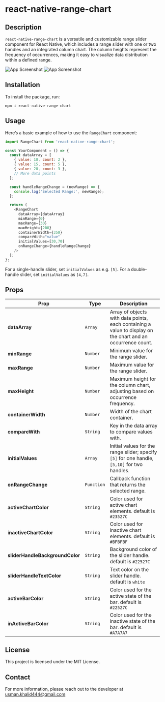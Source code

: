 
# react-native-range-chart

## Description
`react-native-range-chart` is a versatile and customizable range slider component for React Native, which includes a range slider with one or two handles and an integrated column chart. The column heights represent the frequency of occurrences, making it easy to visualize data distribution within a defined range.

![App Screenshot](https://i.postimg.cc/59Lr6dPC/Screenshot-2024-10-31-at-11-07-11-PM.png)
![App Screenshot](https://i.postimg.cc/9FBNYPHX/Screenshot-2024-10-31-at-11-07-41-PM.png)


## Installation
To install the package, run:
```
npm i react-native-range-chart
```

## Usage
Here’s a basic example of how to use the `RangeChart` component:

```javascript
import RangeChart from 'react-native-range-chart';

const YourComponent = () => {
  const dataArray = [
    { value: 10, count: 2 },
    { value: 15, count: 5 },
    { value: 20, count: 3 },
    // More data points
  ];

  const handleRangeChange = (newRange) => {
    console.log('Selected Range:', newRange);
  };

  return (
    <RangeChart
      dataArray={dataArray}
      minRange={0}
      maxRange={30}
      maxHeight={200}
      containerWidth={350}
      compareWith="value"
      initialValues=[30,70]
      onRangeChange={handleRangeChange}
    />
  );
};
```

For a single-handle slider, set `initialValues` as e.g. `[5]`. For a double-handle slider, set `initialValues` as `[4,7]`.

## Props

| Prop            | Type          | Description                                                                                       |
|-----------------|---------------|---------------------------------------------------------------------------------------------------|
| **dataArray**   | `Array`       | Array of objects with data points, each containing a value to display on the chart and an occurrence count. |
| **minRange**    | `Number`      | Minimum value for the range slider.                                                               |
| **maxRange**    | `Number`      | Maximum value for the range slider.                                                               |
| **maxHeight**   | `Number`      | Maximum height for the column chart, adjusting based on occurrence frequency.                     |
| **containerWidth** | `Number`  | Width of the chart container.                                                                     |
| **compareWith** | `String`      | Key in the data array to compare values with.                                                     |
| **initialValues** | `Array`    | Initial values for the range slider; specify `[5]` for one handle, `[5,10]` for two handles. |
| **onRangeChange** | `Function`  | Callback function that returns the selected range.                                                |
| **activeChartColor**   | `String`       | Color used for active chart elements. default is `#23527C` |
| **inactiveChartColor**    | `String`      | Color used for inactive chart elements. default is `#BFBFBF`                                  |
| **sliderHandleBackgroundColor**    | `String`      | Background color of the slider handle. default is `#22527C`                         |
| **sliderHandleTextColor**   | `String`      | Text color on the slider handle. default is `white`                     |
| **activeBarColor** | `String`  | Color used for the active state of the bar. default is `#22527C`                                      |
| **inActiveBarColor** | `String`      | Color used for the inactive state of the bar. default is `#A7A7A7`                              |

## License
This project is licensed under the MIT License.

## Contact
For more information, please reach out to the developer at usman.khalid444@gmail.com
